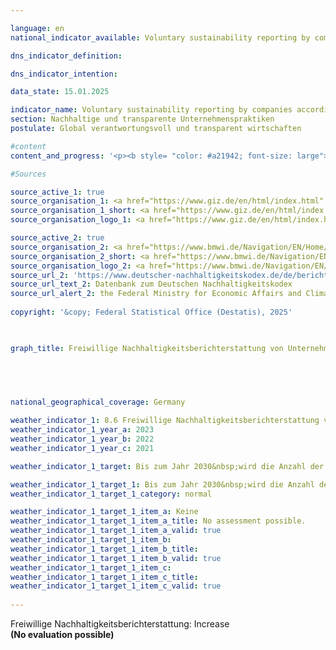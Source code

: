 ```yaml
---

language: en        
national_indicator_available: Voluntary sustainability reporting by companies according to the German Sustainability Code (DNK)        

dns_indicator_definition:         

dns_indicator_intention:         

data_state: 15.01.2025        

indicator_name: Voluntary sustainability reporting by companies according to the German Sustainability Code (DNK)        
section: Nachhaltige und transparente Unternehmenspraktiken        
postulate: Global verantwortungsvoll und transparent wirtschaften        

#content         
content_and_progress: '<p><b style= "color: #a21942; font-size: large">8.6&nbsp;Freiwillige Nachhaltigkeitsberichterstattung von Unternehmen nach dem Deutschen Nachhaltigkeitskodex (DNK)</b><br><br>The German Sustainability Code (DNK) was originally conceived as a standalone reporting standard, allowing companies to make their sustainable practices transparent and comparable with other companies. It was also intended to enable investment and purchasing decisions to be based on sustainability aspects. Developments at the European level have transformed the DNK into a support offering for the implementation of European reporting standards.<br><br>Since 2017, certain companies in Germany have been legally required to prepare sustainability reports. This obligation stems from the European CSR (Corporate Social Responsibility) Directive and its national implementation, the CSR Directive Implementation Act (CSR-RUG). The directive sets out both formal and substantive requirements and defines which companies are required to report. As part of the "European Green Deal," the directive was reformed in 2022&nbsp;(since renamed the "Corporate Sustainability Reporting Directive" (CSRD), which was intended to gradually expand the scope of the reporting obligation and the number of companies affected starting in 2025. The extent to which the planned expansion of mandatory sustainability reporting will be revised and, if necessary, weakened is currently being discussed by the European institutions. On February 26, 2025, the European Commission presented the so-called Omnibus Sustainability Package, which, among other things, provides for a limitation of the scope of the CSRD.<br><br>At the same time, the European Commission announced that it will present its own standard for voluntary sustainability reporting by companies, the "Voluntary SME Standard (VSME)," in the course of 2025. This standard is intended to target companies that are not themselves required to report under the CSRD but must comply with information requirements from contractual partners in the value chain or the capital market.<br><br>The indicator on voluntary sustainability reporting records the number of companies that are not (yet) required to report under the CSRD but have submitted sustainability reports to the German Sustainability Code. Limiting the reporting to the German Sustainability Code ensures transparent data availability and avoids the mixing or double counting of reporting standards. On the other hand, the informative value of the indicator may be limited by the fact that only one of several possible standards is considered, even though others may serve a similar function. It should also be noted that the number of submitted Sustainability Code declarations does not allow for direct conclusions about the actual extent of sustainable business practices in companies in Germany, but merely reflects the quantitative scope of sustainability reporting according to the Sustainability Code.<br><br>Large companies with corresponding reporting requirements are not included. The voluntarily submitted reports of the remaining companies are included in the indicator without weighting, regardless of size, economic sector, or potential impact of their sustainability activities.<br><br>A total of 462&nbsp;companies submitted reports in 2023. Compared to previous years, the indicator shows no clear trend: 532&nbsp;reports were recorded in 2022, compared to only 407&nbsp;in 2021. It should also be noted that some of the submitted reports do not contain any information on whether the companies in question are already subject to reporting requirements. In 2023, this affected 43&nbsp;reports, which may also have come from companies that report voluntarily. The majority of reports in 2023&nbsp;were submitted by smaller companies. 256&nbsp;reports, representing more than half of the indicator value, came from companies with fewer than 250&nbsp;employees. In addition, 69&nbsp;reports were submitted by companies with 250&nbsp;to 499&nbsp;employees, and 102&nbsp;reports were submitted by companies with 500&nbsp;to 4,999&nbsp;employees.<br><br><br><br>A potential expansion of the reporting requirement under the CSRD is likely to have far-reaching effects on the number of companiesthat voluntarily prepare sustainability reports. On the one hand, larger companies that are required to report will also be expected to request sustainability information from their suppliers. This could lead to smaller companies in the value chains also being encouraged to report on sustainability, even though they are not officially affected by the expansion of the reporting requirement. On the other hand, companies that have previously reported voluntarily on the DNK will be excluded from the indicator count as soon as they are directly affected by the expansion of the reporting obligation and consequently no longer report voluntarily.</p>'                

#Sources        

source_active_1: true
source_organisation_1: <a href="https://www.giz.de/en/html/index.html" target="_blank" onclick="return confirm_alert('the Deutsche Gesellschaft für Internationale Zusammenarbeit GmbH', 'En')">Deutsche Gesellschaft für Internationale Zusammenarbeit GmbH</a>
source_organisation_1_short: <a href="https://www.giz.de/en/html/index.html" target="_blank" onclick="return confirm_alert('the Deutsche Gesellschaft für Internationale Zusammenarbeit GmbH', 'En')">Deutsche Gesellschaft für Internationale Zusammenarbeit GmbH</a>
source_organisation_logo_1: <a href="https://www.giz.de/en/html/index.html" target="_blank" onclick="return confirm_alert('the Deutsche Gesellschaft für Internationale Zusammenarbeit GmbH', 'En')"><img src="https://dnsTestEnvironment.github.io/site/public/OrgImgEn/giz.png" alt="Deutsche Gesellschaft für Internationale Zusammenarbeit GmbH" title=" Click here to visit the homepage of the organizationDeutsche Gesellschaft für Internationale Zusammenarbeit GmbH" style="height:60px; width:148px; border:transparent"/></a>

source_active_2: true
source_organisation_2: <a href="https://www.bmwi.de/Navigation/EN/Home/home.html" target="_blank" onclick="return confirm_alert('the Federal Ministry for Economic Affairs and Climate Action', 'En')">Federal Ministry for Economic Affairs and Climate Action</a>
source_organisation_2_short: <a href="https://www.bmwi.de/Navigation/EN/Home/home.html" target="_blank" onclick="return confirm_alert('the Federal Ministry for Economic Affairs and Climate Action', 'En')">Federal Ministry for Economic Affairs and Climate Action</a>
source_organisation_logo_2: <a href="https://www.bmwi.de/Navigation/EN/Home/home.html" target="_blank" onclick="return confirm_alert('the Federal Ministry for Economic Affairs and Climate Action', 'En')"><img src="https://dnsTestEnvironment.github.io/site/public/OrgImgEn/bmwe.png" alt="Federal Ministry for Economic Affairs and Climate Action" title=" Click here to visit the homepage of the organizationFederal Ministry for Economic Affairs and Climate Action" style="height:60px; width:148px; border:transparent"/></a>
source_url_2: 'https://www.deutscher-nachhaltigkeitskodex.de/de/bericht/berichte-einsehen/'
source_url_text_2: Datenbank zum Deutschen Nachhaltigkeitskodex
source_url_alert_2: the Federal Ministry for Economic Affairs and Climate Action
        
copyright: '&copy; Federal Statistical Office (Destatis), 2025'        

        

graph_title: Freiwillige Nachhaltigkeitsberichterstattung von Unternehmen nach dem Deutschen Nachhaltigkeitskodex (DNK)        

        

                

national_geographical_coverage: Germany        

weather_indicator_1: 8.6 Freiwillige Nachhaltigkeitsberichterstattung von Unternehmen nach dem Deutschen Nachhaltigkeitskodex (DNK)
weather_indicator_1_year_a: 2023
weather_indicator_1_year_b: 2022
weather_indicator_1_year_c: 2021

weather_indicator_1_target: Bis zum Jahr 2030&nbsp;wird die Anzahl der freiwilligen Nachhaltigkeitsberichte gemäß Deutschem Nachhaltigkeitskodex (DNK) deutlich steigen

weather_indicator_1_target_1: Bis zum Jahr 2030&nbsp;wird die Anzahl der freiwilligen Nachhaltigkeitsberichte gemäß Deutschem Nachhaltigkeitskodex (DNK) deutlich steigen
weather_indicator_1_target_1_category: normal

weather_indicator_1_target_1_item_a: Keine
weather_indicator_1_target_1_item_a_title: No assessment possible.
weather_indicator_1_target_1_item_a_valid: true
weather_indicator_1_target_1_item_b: 
weather_indicator_1_target_1_item_b_title: 
weather_indicator_1_target_1_item_b_valid: true
weather_indicator_1_target_1_item_c: 
weather_indicator_1_target_1_item_c_title: 
weather_indicator_1_target_1_item_c_valid: true        
        
---
```



<div>
  <div class="my-header">
    <label class="default">Freiwillige Nachhaltigkeitsberichterstattung: Increase
    </label>
  </div>
</div>
<div class="my-header-note">
  <label class="default"><b>(No evaluation possible)
  </b></label>
</div>